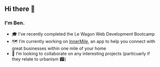 ## Hi there 👋
### I'm Ben.

- 🎓 I’ve recently completed the Le Wagon Web Development Bootcamp 
- 🗺 I’m currently working on [InnerMile](https://www.innermile.org), an app to help you connect with great businesses within one mile of your home
- 👯 I’m looking to collaborate on any interesting projects (particuarly if they relate to urbanism 🏙)
